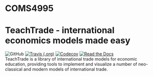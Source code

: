 # COMS4995
# TeachTrade - international economics models made easy
![GitHub](https://img.shields.io/github/license/AlexPeile/TeachTrade?style=flat-square)
[![Travis (.org)](https://img.shields.io/travis/AlexPeile/TeachTrade?style=flat-square)](https://travis-ci.org/github/AlexPeile/TeachTrade)
[![Codecov](https://img.shields.io/codecov/c/github/AlexPeile/TeachTrade?style=flat-square)](https://codecov.io/gh/AlexPeile/TeachTrade) 
[![Read the Docs](https://img.shields.io/readthedocs/TeachTrade.svg?style=flat-square)](https://teachtrade.readthedocs.io/en/latest/)<br/> 
TeachTrade is a library of international trade models for economic education, providing tools to implement and visualize a number of neo-classical and modern models of international trade.

